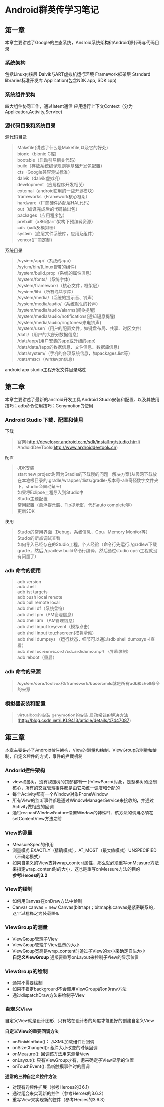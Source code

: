 # Android群英传学习笔记

## 第一章
本章主要讲述了Google的生态系统，Android系统架构和Android源代码与代码目录

### 系统架构
包括Linux内核层
Dalvik与ART虚拟机运行环境
Framework框架层
Standard libraries标准开发库
Application(包含NDK app, SDK app)

### 系统组件架构
四大组件协同工作，通过Intent通信
应用运行上下文Context（分为Application,Activity,Service)

### 源代码目录和系统目录
源代码目录
> Makefile(讲述了什么是Makefile,以及它的好处)  
bionic（bionic C库）  
bootable（启动引导相关代码）  
build（存放系统编译规则等基础开发包配置）  
cts（Google兼容测试标准）  
dalvik（dalvik虚拟机）  
development（应用程序开发相关）  
external（android使用的一些开源模块）  
frameworks（Framework核心框架）  
hardware（厂商硬件适配层HAL代码）  
out（编译完成后的代码输出包）  
packages（应用程序包）  
prebuilt（x86和arm架构下预编译资源）  
sdk（sdk及模拟器）  
system（底层文件系统库，应用及组件）  
vendor(厂商定制)  


系统目录
> /system/app/（系统的app）  
/sytem/bin/(Linux自带的组件)  
/system/build.prop（系统的属性信息）  
/system/fonts/（系统字体）  
/system/framework/（核心文件，框架层）  
/system/lib/（所有的共享库）  
/system/media/（系统的提示音、铃声）  
/system/media/audio/（系统默认的铃声）  
/system/media/audio/alarms(闹铃提醒)  
/system/media/audio/notifications(通知短息提醒)  
/system/media/audio/ringtones(来电铃声)  
/system/user/（用户的配置文件，如键盘布局、共享、时区文件）  
/data/（用户的大部分数据信息）  
/data/app/(用户安装的app或升级的app)  
/data/data/(app的数据信息、文件信息、数据库信息)  
/data/system/（手机的各项系统信息，如packages.list等）  
/data/misc/（wifi和vpn信息）  

android app studio工程开发文件目录略过

## 第二章
本章主要讲述了最新的android开发工具 Android Studio安装和配置、以及其使用技巧；adb命令使用技巧；Genymotion的使用
### Android Studio 下载、配置和使用
下载
> 官网(http://developer.android.com/sdk/installing/studio.html)  
AndroidDevTools(http://www.androiddevtools.cn)  

配置
> JDK安装  
start new project时因为Gradle的下载慢的问题，解决方案(从官网下载放在本地根目录的.gradle/wrapper/dists/gradle-版本号-all/奇怪数字文件夹下，studio会自动解压)  
如果将Eclipse工程导入到Studio中  
Studio主题配置  
常用配置（悬浮提示窗、Tip提示窗、代码auto complete等）  
更新SDK  

使用
> Studio的常用界面（Debug，系统信息，Cpu，Memory Monitor等）  
Studio的断点调试查看  
如何导入已经存在的Studio工程，个人经验（命令行先运行./gradlew下载gradle，然后./gradlew build命令行编译，然后通过studio open工程就没有问题了）  

### adb 命令的使用
> adb version  
adb shell  
adb list targets  
adb push local remote  
adb pull remote local  
adb shell df（系统盘符）  
adb shell pm（PM管理信息）  
adb shell am （AM管理信息）  
adb shell input keyevent（模拟点击）  
adb shell input touchscreen(模拟滑动)  
adb shell dumpsys （运行状态，细节可以通过adb shell dumpsys -l查看）  
adb shell screenrecord /sdcard/demo.mp4 （屏幕录制）  
adb reboot（重启）  

### adb 命令的来源
> /system/core/toolbox和/framework/base/cmds就是所有adb和shell命令的来源

### 模拟器安装和配置
> virtualbox的安装
genymotion的安装
启动报错的解决方法(http://blog.csdn.net/LKL9413/article/details/47447087)

## 第三章
本章主要讲述了Android控件架构，View的测量和绘制，ViewGroup的测量和绘制，自定义控件的方式，事件的拦截机制

### Andorid控件架构
- view视图树，没有视图树的顶部都有一个ViewParent对象，是整棵树的控制核心，所有的交互管理事件都是由它来统一调度和分配的  
- 每个Activity都有一个Window对象PhoneWindow  
- 所有View的监听事件都是通过WindowManagerService来接收的，并通过Activity做相应的回调  
- 通过requestWindowFeature设置Window的特性时，该方法的调用必须在setContentView方法之前  

### View的测量
- MeasureSpec的作用  
- 测量模式:EXACTLY（精确模式），AT_MOST（最大值模式）UNSPECIFIED（不确定模式）
- 如果自定义的View支持wrap_content属性，那么就必须重写onMeasure方法来指定wrap_content时的大小，这也是重写onMeasure方法的目的  
**参考Heroes的3.2**

### View的绘制
- 如何用Canvas在onDraw方法中绘制
- Canvas canvas = new Canvas(bitmap)；bitmap和canvas是紧密联系的，这个过程称之为装载画布

### ViewGroup的测量
- ViewGroup管理子View
- ViewGroup管理子View显示的大小
- ViewGroup宽高是wrap_content时通过子View的大小来确定自生大小  
**自定义ViewGroup** 通常要重写onLayout来控制子View的显示位置

### ViewGroup的绘制
- 通常不需要绘制
- 如果不指定background不会调用ViewGroup的onDraw方法
- 通过dispatchDraw方法来绘制子View

### 自定义View
自定义View就是设计图形，只有站在设计者的角度才能更好的创建自定义View

**自定义View的重要回调方法**  
- onFinishInflate()： 从XML加载组件后回调
- onSizeChanged(): 组件大小改变的时候回调
- onMeasure(): 回调该方法用来测量View
- onLayout(): 只有ViewGroup才有，用来确定子View显示的位置
- onTouchEvent(): 监听触摸事件时的回调

**通常的三种自定义控件方法**  
- 对现有的控件扩展（参考Heroes的3.6.1）
- 通过组合来实现新的控件（参考Heroes的3.6.2）
- 重写View来实现新的控件（参考Heroes的3.6.3）
